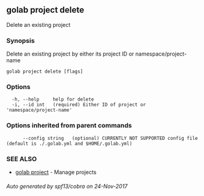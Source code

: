 ## golab project delete

Delete an existing project

### Synopsis


Delete an existing project by either its project ID or namespace/project-name

```
golab project delete [flags]
```

### Options

```
  -h, --help     help for delete
  -i, --id int   (required) Either ID of project or 'namespace/project-name'
```

### Options inherited from parent commands

```
      --config string   (optional) CURRENTLY NOT SUPPORTED config file (default is ./.golab.yml and $HOME/.golab.yml)
```

### SEE ALSO
* [golab project](golab_project.md)	 - Manage projects

###### Auto generated by spf13/cobra on 24-Nov-2017
